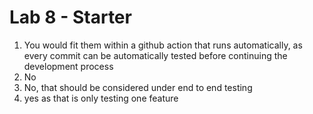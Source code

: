 # Lab 8 - Starter
1. You would fit them within a github action that runs automatically, as every commit can be automatically tested before continuing the development process
2. No
3. No, that should be considered under end to end testing
4. yes as that is only testing one feature
